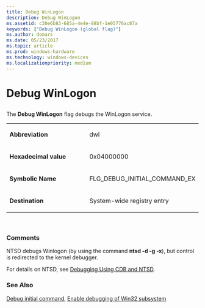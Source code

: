 ```yaml
---
title: Debug WinLogon
description: Debug WinLogon
ms.assetid: c30e6b83-685a-4e4e-88bf-1e05776ac87a
keywords: ["Debug WinLogon (global flag)"]
ms.author: domars
ms.date: 05/23/2017
ms.topic: article
ms.prod: windows-hardware
ms.technology: windows-devices
ms.localizationpriority: medium
---
```


# Debug WinLogon


## <span id="ddk_debug_winlogon_dtools"></span><span id="DDK_DEBUG_WINLOGON_DTOOLS"></span>


The **Debug WinLogon** flag debugs the WinLogon service.

<table>
<colgroup>
<col width="50%" />
<col width="50%" />
</colgroup>
<tbody>
<tr class="odd">
<td align="left"><p><strong>Abbreviation</strong></p></td>
<td align="left"><p>dwl</p></td>
</tr>
<tr class="even">
<td align="left"><p><strong>Hexadecimal value</strong></p></td>
<td align="left"><p>0x04000000</p></td>
</tr>
<tr class="odd">
<td align="left"><p><strong>Symbolic Name</strong></p></td>
<td align="left"><p>FLG_DEBUG_INITIAL_COMMAND_EX</p></td>
</tr>
<tr class="even">
<td align="left"><p><strong>Destination</strong></p></td>
<td align="left"><p>System-wide registry entry</p></td>
</tr>
</tbody>
</table>

 

### <span id="comments"></span><span id="COMMENTS"></span>Comments

NTSD debugs Winlogon (by using the command **ntsd -d -g -x**), but control is redirected to the kernel debugger.

For details on NTSD, see [Debugging Using CDB and NTSD](debugging-using-cdb-and-ntsd.md).

### <span id="see_also"></span><span id="SEE_ALSO"></span>See Also

[Debug initial command](debug-initial-command.md), [Enable debugging of Win32 subsystem](enable-debugging-of-win32-subsystem.md)

 

 





